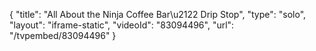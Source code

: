 {
    "title": "All About the Ninja Coffee Bar\u2122 Drip Stop",
    "type": "solo",
    "layout": "iframe-static",
    "videoId": "83094496",
    "url": "\/tvpembed\/83094496"
}